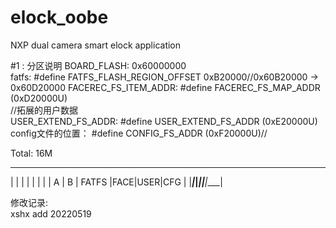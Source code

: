 # elock_oobe
 NXP dual camera smart elock application




#1 : 分区说明
BOARD_FLASH:                                 0x60000000  
fatfs:                 #define FATFS_FLASH_REGION_OFFSET       0xB20000//0x60B20000 -> 0x60D20000
FACEREC_FS_ITEM_ADDR:   #define FACEREC_FS_MAP_ADDR  (0xD20000U)  
//拓展的用户数据  
USER_EXTEND_FS_ADDR:    #define  USER_EXTEND_FS_ADDR    (0xE20000U)  
config文件的位置：  \#define CONFIG_FS_ADDR               (0xF20000U)//

Total: 16M
 ______________________________________________________________________
|                       |                     |         |    |    |    |
|           A           |           B         |  FATFS  |FACE|USER|CFG |
|_______________________|_____________________|_________|____|____|____|

修改记录:  
xshx add 20220519